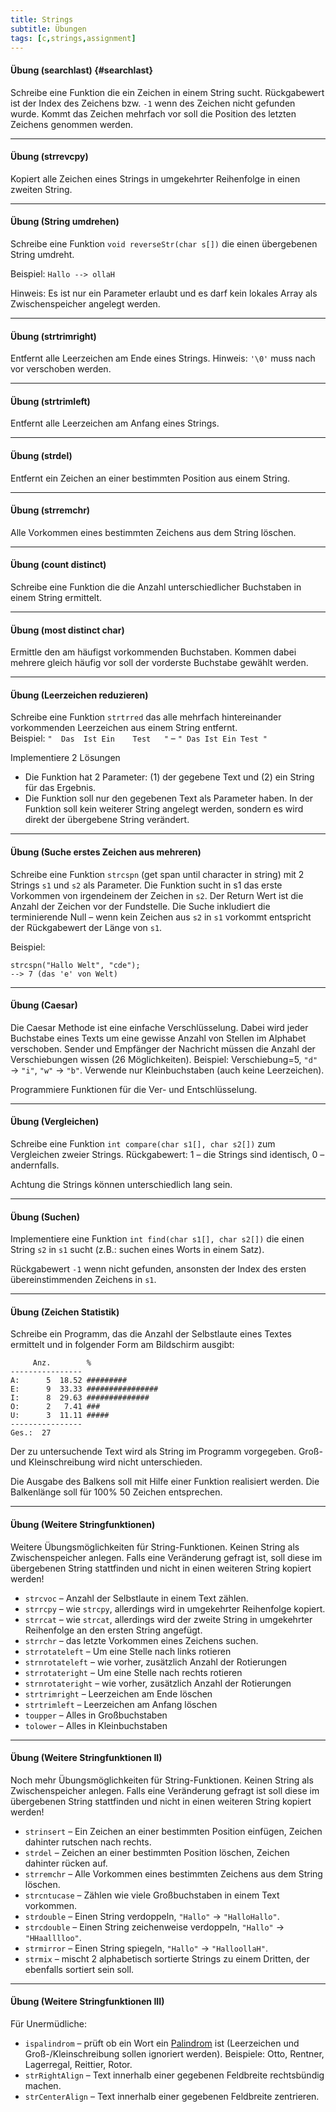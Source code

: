 ```yaml
---
title: Strings
subtitle: Übungen
tags: [c,strings,assignment]
---
```


#### Übung (searchlast) {#searchlast}

Schreibe eine Funktion die ein Zeichen in einem String sucht. Rückgabewert ist der Index des Zeichens bzw. `-1` wenn des Zeichen nicht gefunden wurde. Kommt das Zeichen mehrfach vor soll die Position des letzten Zeichens genommen werden.

---

#### Übung (strrevcpy)

Kopiert alle Zeichen eines Strings in umgekehrter Reihenfolge in einen zweiten String.

---

#### Übung (String umdrehen)

Schreibe eine Funktion `void reverseStr(char s[])` die einen übergebenen String umdreht.

Beispiel: `Hallo --> ollaH`

Hinweis: Es ist nur ein Parameter erlaubt und es darf kein lokales Array als Zwischenspeicher angelegt werden.

---

#### Übung (strtrimright)

Entfernt alle Leerzeichen am Ende eines Strings. Hinweis: `'\0'` muss nach vor verschoben werden.

---

#### Übung (strtrimleft)

Entfernt alle Leerzeichen am Anfang eines Strings.

---

#### Übung (strdel)

Entfernt ein Zeichen an einer bestimmten Position aus einem String.

---

#### Übung (strremchr)

Alle Vorkommen eines bestimmten Zeichens aus dem String löschen.

---

#### Übung (count distinct)

Schreibe eine Funktion die die Anzahl unterschiedlicher Buchstaben in einem String ermittelt.

---

#### Übung (most distinct char)

Ermittle den am häufigst vorkommenden Buchstaben. Kommen dabei mehrere gleich häufig vor soll der vorderste Buchstabe gewählt werden.

---

#### Übung (Leerzeichen reduzieren)

Schreibe eine Funktion `strtrred` das alle mehrfach hintereinander vorkommenden Leerzeichen aus einem String entfernt.\
Beispiel: 
`"  Das  Ist Ein    Test   "` – `" Das Ist Ein Test "`

Implementiere 2 Lösungen

- Die Funktion hat 2 Parameter: (1) der gegebene Text und (2) ein String für das Ergebnis.
- Die Funktion soll nur den gegebenen Text als Parameter haben. 
In der Funktion soll kein weiterer String angelegt werden, sondern es wird direkt der übergebene String verändert.

---

#### Übung (Suche erstes Zeichen aus mehreren)

Schreibe eine Funktion `strcspn` (get span until character in string) mit 2 Strings `s1` und `s2` als Parameter.
Die Funktion sucht in s1 das erste Vorkommen von irgendeinem der Zeichen in `s2`.
Der Return Wert ist die Anzahl der Zeichen vor der Fundstelle.
Die Suche inkludiert die terminierende Null – wenn kein Zeichen aus `s2` in `s1` vorkommt entspricht der Rückgabewert der Länge von `s1`.

Beispiel:

```
strcspn("Hallo Welt", "cde");
--> 7 (das 'e' von Welt)
```


---

#### Übung (Caesar)

Die Caesar Methode ist eine einfache Verschlüsselung. Dabei wird jeder Buchstabe eines Texts um eine gewisse Anzahl von Stellen im Alphabet verschoben. Sender und Empfänger der Nachricht müssen die Anzahl der Verschiebungen wissen (26 Möglichkeiten). Beispiel: Verschiebung=5, `"d"` $\longrightarrow$ `"i"`, `"w"` $\longrightarrow$ `"b"`. Verwende nur Kleinbuchstaben (auch keine Leerzeichen).

Programmiere Funktionen für die Ver- und Entschlüsselung.

---

#### Übung (Vergleichen)

Schreibe eine Funktion `int compare(char s1[], char s2[])` zum Vergleichen zweier Strings.
Rückgabewert: 1 – die Strings sind identisch, 0 – andernfalls.

Achtung die Strings können unterschiedlich lang sein.

---

#### Übung (Suchen)

Implementiere eine Funktion `int find(char s1[], char s2[])` die einen String `s2` in `s1` sucht (z.B.: suchen eines Worts in einem Satz). 

Rückgabewert `-1` wenn nicht gefunden, ansonsten der Index des ersten übereinstimmenden Zeichens in `s1`.

---

#### Übung (Zeichen Statistik)

Schreibe ein Programm, das die Anzahl der Selbstlaute eines Textes ermittelt und in folgender Form am Bildschirm ausgibt:

```
     Anz.    	 %
----------------
A:      5  18.52 #########
E:      9  33.33 ################
I:      8  29.63 ##############
O:      2   7.41 ###
U:      3  11.11 #####
----------------
Ges.:  27
```

Der zu untersuchende Text wird als String im Programm vorgegeben.  Groß- und Kleinschreibung wird nicht unterschieden.

Die Ausgabe des Balkens soll mit Hilfe einer Funktion realisiert werden. Die Balkenlänge soll für 100% 50 Zeichen entsprechen.

---

#### Übung (Weitere Stringfunktionen)

Weitere Übungsmöglichkeiten für String-Funktionen. Keinen String als Zwischenspeicher anlegen. Falls eine Veränderung gefragt ist, soll diese im übergebenen String stattfinden und nicht in einen weiteren String kopiert werden!


- `strcvoc` – Anzahl der Selbstlaute in einem Text zählen.
- `strrcpy` – wie `strcpy`, allerdings wird in umgekehrter Reihenfolge kopiert.
- `strrcat` – wie `strcat`, allerdings wird der zweite String in umgekehrter Reihenfolge an den ersten String angefügt.
- `strrchr` – das letzte Vorkommen eines Zeichens suchen.
- `strrotateleft` – Um eine Stelle nach links rotieren
- `strnrotateleft` – wie vorher, zusätzlich Anzahl der Rotierungen
- `strrotateright` – Um eine Stelle nach rechts rotieren
- `strnrotateright` – wie vorher, zusätzlich Anzahl der Rotierungen
- `strtrimright` – Leerzeichen am Ende löschen
- `strtrimleft` – Leerzeichen am Anfang löschen
- `toupper` – Alles in Großbuchstaben
- `tolower` – Alles in Kleinbuchstaben

---

#### Übung (Weitere Stringfunktionen II)

Noch mehr Übungsmöglichkeiten für String-Funktionen. Keinen String als Zwischenspeicher anlegen.
Falls eine Veränderung gefragt ist soll diese im übergebenen String stattfinden und nicht in einen weiteren String kopiert werden!

- `strinsert` – Ein Zeichen an einer bestimmten Position einfügen, Zeichen dahinter rutschen nach rechts.
- `strdel` – Zeichen an einer bestimmten Position löschen, Zeichen dahinter rücken auf.
- `strremchr` – Alle Vorkommen eines bestimmten Zeichens aus dem String löschen.
- `strcntucase` – Zählen wie viele Großbuchstaben in einem Text vorkommen.
- `strdouble` – Einen String verdoppeln, `"Hallo"` $\longrightarrow$ `"HalloHallo"`.
- `strcdouble` – Einen String zeichenweise verdoppeln, `"Hallo"` $\longrightarrow$ `"HHaalllloo"`.
- `strmirror` – Einen String spiegeln, `"Hallo"` $\longrightarrow$ `"HalloollaH"`.
- `strmix` – mischt 2 alphabetisch sortierte Strings zu einem Dritten, der ebenfalls sortiert sein soll.

---

#### Übung (Weitere Stringfunktionen III)

Für Unermüdliche:

- `ispalindrom` – prüft ob ein Wort ein [Palindrom](http://de.wikipedia.org/wiki/Palindrom) ist (Leerzeichen und Groß-/Kleinschreibung sollen ignoriert werden). Beispiele: Otto, Rentner, Lagerregal, Reittier, Rotor.
- `strRightAlign` – Text innerhalb einer gegebenen Feldbreite rechtsbündig machen.
- `strCenterAlign` – Text innerhalb einer gegebenen Feldbreite zentrieren.





